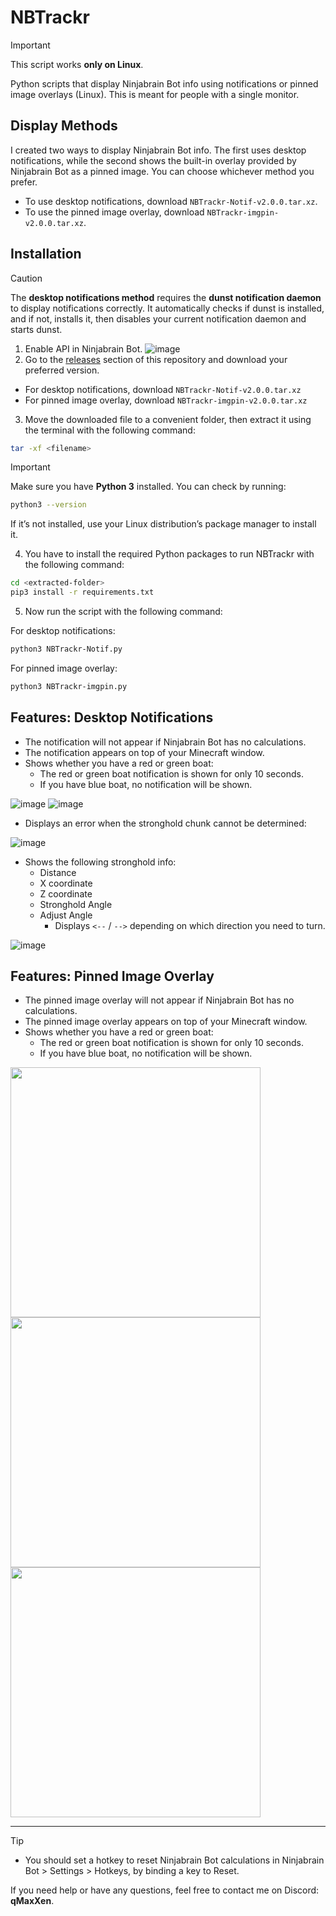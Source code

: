 # NBTrackr

> [!IMPORTANT]
> This script works **only on Linux**.

Python scripts that display Ninjabrain Bot info using notifications or pinned image overlays (Linux).  This is meant for people with a single monitor.

## Display Methods
I created two ways to display Ninjabrain Bot info. The first uses desktop notifications, while the second shows the built-in overlay provided by Ninjabrain Bot as a pinned image. You can choose whichever method you prefer.
- To use desktop notifications, download `NBTrackr-Notif-v2.0.0.tar.xz`.
- To use the pinned image overlay, download `NBTrackr-imgpin-v2.0.0.tar.xz`.

## Installation

> [!CAUTION]
> The **desktop notifications method** requires the **dunst notification daemon** to display notifications correctly. It automatically checks if dunst is installed, and if not, installs it, then disables your current notification daemon and starts dunst.

1. Enable API in Ninjabrain Bot. 
![image](https://github.com/user-attachments/assets/fe684b8b-1601-4dc9-86be-97160a964954)
2. Go to the [releases](https://github.com/qMaxXen/NBTrackr/releases/tag/v2.0.0) section of this repository and download your preferred version.
- For desktop notifications, download `NBTrackr-Notif-v2.0.0.tar.xz`
- For pinned image overlay, download `NBTrackr-imgpin-v2.0.0.tar.xz`
3. Move the downloaded file to a convenient folder, then extract it using the terminal with the following command:
```bash
tar -xf <filename>
```
> [!IMPORTANT]
> Make sure you have **Python 3** installed.
> You can check by running:
> ```bash
> python3 --version
> ```
> If it’s not installed, use your Linux distribution’s package manager to install it.
4. You have to install the required Python packages to run NBTrackr with the following command:
```bash
cd <extracted-folder>
pip3 install -r requirements.txt
```
5. Now run the script with the following command:

For desktop notifications:
```bash
python3 NBTrackr-Notif.py
```
For pinned image overlay:
```bash
python3 NBTrackr-imgpin.py
```

## Features: Desktop Notifications

- The notification will not appear if Ninjabrain Bot has no calculations.
- The notification appears on top of your Minecraft window.
- Shows whether you have a red or green boat:
  - The red or green boat notification is shown for only 10 seconds.
  - If you have blue boat, no notification will be shown.

![image](https://github.com/user-attachments/assets/e8afa63d-fc1e-4f1c-b9c3-bdc33462c6d4)
![image](https://github.com/user-attachments/assets/f20d5543-ca3b-4fef-9510-b5b285e5bf62)

- Displays an error when the stronghold chunk cannot be determined:

![image](https://github.com/user-attachments/assets/34ea3230-9929-4879-8574-bee31db80a75)

- Shows the following stronghold info:
  - Distance
  - X coordinate
  - Z coordinate
  - Stronghold Angle
  - Adjust Angle 
    - Displays `<--` / `-->` depending on which direction you need to turn.

![image](https://github.com/user-attachments/assets/52e77fc6-3eca-4081-8146-23299ecbe257)

## Features: Pinned Image Overlay

- The pinned image overlay will not appear if Ninjabrain Bot has no calculations.
- The pinned image overlay appears on top of your Minecraft window.
- Shows whether you have a red or green boat:
  - The red or green boat notification is shown for only 10 seconds.
  - If you have blue boat, no notification will be shown.
<img src="https://github.com/user-attachments/assets/16035fd8-3ced-4733-b665-be802fc4c40b" width="400"/>

<img src="https://github.com/user-attachments/assets/5cc0f894-6c93-486a-8f02-6be4c9193e60" width="400"/>

<img src="https://github.com/user-attachments/assets/3aaecc98-92ed-45db-a828-2f9751f48acf" width="400"/>


---

> [!TIP]
> - You should set a hotkey to reset Ninjabrain Bot calculations in Ninjabrain Bot > Settings > Hotkeys, by binding a key to Reset.

If you need help or have any questions, feel free to contact me on Discord: **qMaxXen**.
